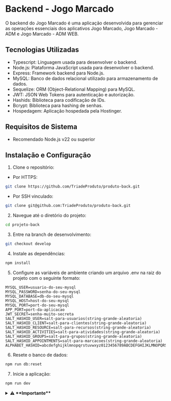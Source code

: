 # Backend - Jogo Marcado

O backend do Jogo Marcado é uma aplicação desenvolvida para gerenciar as operações essenciais dos aplicativos Jogo Marcado, Jogo Marcado - ADM e Jogo Marcado - ADM WEB.

## Tecnologias Utilizadas

- Typescript: Linguagem usada para desenvolver o backend.
- Node.js: Plataforma JavaScript usada para desenvolver o backend.
- Express: Framework backend para Node.js.
- MySQL: Banco de dados relacional utilizado para armazenamento de dados.
- Sequelize: ORM (Object-Relational Mapping) para MySQL.
- JWT: JSON Web Tokens para autenticação e autorização.
- Hashids: Biblioteca para codificação de IDs.
- Bcrypt: Biblioteca para hashing de senhas.
- Hospedagem: Aplicação hospedada pela Hostinger.

## Requisitos de Sistema

- Recomendado Node.js v22 ou superior

## Instalação e Configuração

1. Clone o repositório:

- Por HTTPS:

```bash
git clone https://github.com/TriadeProduto/produto-back.git
```
- Por SSH vinculado:

```bash
git clone git@github.com:TriadeProduto/produto-back.git
```

2. Navegue até o diretório do projeto:

```bash
cd projeto-back
```

3. Entre na branch de desenvolvimento:

```bash
git checkout develop
```

4. Instale as dependências:

```bash
npm install
```

5. Configure as variáveis de ambiente criando um arquivo .env na raiz do projeto com o seguinte formato:


```env
MYSQL_USER=usuario-do-seu-mysql
MYSQL_PASSWORD=senha-do-seu-mysql
MYSQL_DATABASE=db-do-seu-mysql
MYSQL_HOST=host-do-seu-mysql
MYSQL_PORT=port-do-seu-mysql
APP_PORT=port-da-aplicacao
JWT_SECRET=senha-muito-secreta
SALT_HASHID_USER=salt-para-usuarios(string-grande-aleatoria)
SALT_HASHID_CLIENT=salt-para-clientes(string-grande-aleatoria)
SALT_HASHID_RESOURCE=salt-para-recursos(string-grande-aleatoria)
SALT_HASHID_ACTIVITIES=salt-para-atividades(string-grande-aleatoria)
SALT_HASHID_GROUPS=salt-para-grupos(string-grande-aleatoria)
SALT_HASHID_APPOINTMENTS=salt-para-marcacoes(string-grande-aleatoria)
ALPHABET_HASHID=abcdefghijklmnopqrstuvwxyz0123456789ABCDEFGHIJKLMNOPQRSTUVWXYZ!.- 
```

6. Resete o banco de dados:

```bash
npm run db:reset
```

7. Inicie a aplicação:

```bash
npm run dev
```

<details>
<summary><strong> ⚠️ **Importante**</strong></summary><br />

Sua aplicação estará rodando apenas em sua maquina, podendo acessar pelo `http://localhost:(APP_PORT localizado no arquivo .env)`. Lembre-se de atualizar a baseUrl das aplicações (geralmente localizado no arquivo `src/Service/appConnection.ts`) para `http://localhost:(APP_PORT localizado no arquivo .env)`.

- [Jogo Marcado](https://github.com/TriadeProduto/produto-front)
- [Jogo Marcado - ADM](https://github.com/TriadeProduto/produto-front-management)
- [Jogo Marcado - ADM WEB](https://github.com/TriadeProduto/produto-front-web)

Algumas funcionalidades (Acessar os aplicativos atraves de um celular real, acessar algumas funcionalidades do Google Login, etc...) não ficam disponiveis por estar usando uma URL local. Uma forma de contornar isso é utilizar o [ngrok](https://ngrok.com), ele pega a URL local e transforma em uma URL https global (*a cada inicialização do ngrok a URL base é alterada*).

⚠️ **Não se esqueça de mudar as URLs das aplicações de volta para `https://grupotriadedb.com` antes de subir para o github**

</details>
